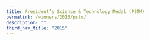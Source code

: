 ```yaml
---
title: President’s Science & Technology Medal (PSTM)
permalink: /winners/2015/pstm/
description: ""
third_nav_title: "2015"
---
```

